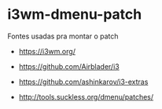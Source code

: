 # i3wm-dmenu-patch

Fontes usadas pra montar o patch

- https://i3wm.org/

- https://github.com/Airblader/i3

- https://github.com/ashinkarov/i3-extras

- http://tools.suckless.org/dmenu/patches/

